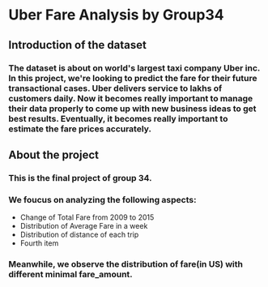 # Uber Fare Analysis by Group34
## Introduction of the dataset

###   The dataset is about on world's largest taxi company Uber inc. In this project, we're looking to predict the fare for their future transactional cases. Uber delivers service to lakhs of customers daily. Now it becomes really important to manage their data properly to come up with new business ideas to get best results. Eventually, it becomes really important to estimate the fare prices accurately.

## About the project
### This is the final project of group 34.
### We foucus on analyzing the following aspects:
* Change of Total Fare from 2009 to 2015
* Distribution of Average Fare in a week
* Distribution of distance of each trip
* Fourth item
### Meanwhile, we observe the distribution of fare(in US) with different minimal fare_amount.




